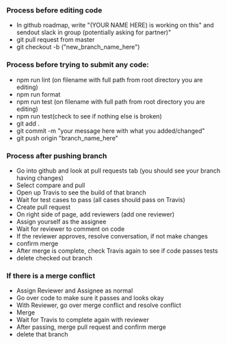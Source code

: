 ### Process before editing code

- In github roadmap, write "(YOUR NAME HERE) is working on this" and sendout slack in group (potentially asking for partner)"
- git pull request from master
- git checkout -b ("new_branch_name_here")

### Process before trying to submit any code:

- npm run lint (on filename with full path from root directory you are editing)
- npm run format
- npm run test (on filename with full path from root directory you are editing)
- npm run test(check to see if nothing else is broken)
- git add .
- git commit -m "your message here with what you added/changed"
- git push origin "branch_name_here"

### Process after pushing branch

- Go into github and look at pull requests tab (you should see your branch having changes)
- Select compare and pull
- Open up Travis to see the build of that branch
- Wait for test cases to pass (all cases should pass on Travis)
- Create pull request
- On right side of page, add reviewers (add one reviewer)
- Assign yourself as the assignee
- Wait for reviewer to comment on code
- If the reviewer approves, resolve conversation, if not make changes
- confirm merge
- After merge is complete, check Travis again to see if code passes tests
- delete checked out branch

### If there is a merge conflict

- Assign Reviewer and Assignee as normal
- Go over code to make sure it passes and looks okay
- With Reviewer, go over merge conflict and resolve conflict
- Merge
- Wait for Travis to complete again with reviewer
- After passing, merge pull request and confirm merge
- delete that branch
